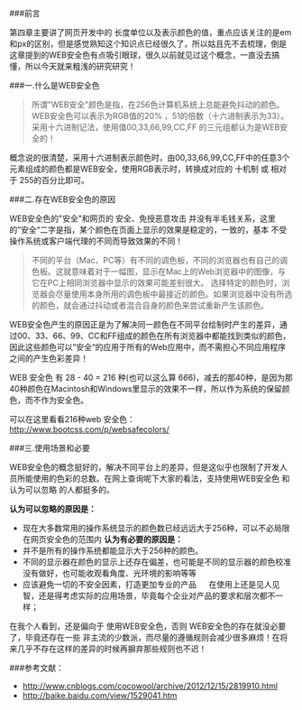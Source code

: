 ###前言

第四章主要讲了网页开发中的 长度单位以及表示颜色的值，重点应该关注的是em和px的区别，但是感觉熟知这个知识点已经很久了，所以姑且先不去梳理，倒是这章提到的WEB安全色有点吸引眼球，很久以前就见过这个概念，一直没去搞懂，所以今天就来粗浅的研究研究！

###一.什么是WEB安全色

>所谓"WEB安全"颜色是指，在256色计算机系统上总能避免抖动的颜色。
>WEB安全色可以表示为RGB值的20% ，51的倍数（十六进制表示为33）。
>采用十六进制记法，使用值00,33,66,99,CC,FF 的三元组都认为是WEB安全的！

概念说的很清楚，采用十六进制表示颜色时，由00,33,66,99,CC,FF中的任意3个元素组成的颜色都是WEB安全，使用RGB表示时，转换成对应的 十机制 或 相对于 255的百分比即可。

###二.存在WEB安全色的原因

WEB安全色的"安全"和网页的 安全、免授恶意攻击 并没有半毛钱关系，这里的”安全“二字是指，某个颜色在页面上显示的效果是稳定的，一致的，基本 不受操作系统或客户端代理的不同而导致效果的不同！

>不同的平台（Mac、PC等）有不同的调色板，不同的浏览器也有自己的调色板。这就意味着对于一幅图，显示在Mac上的Web浏览器中的图像，与它在PC上相同浏览器中显示的效果可能差别很大。
>选择特定的颜色时，浏览器会尽量使用本身所用的调色板中最接近的颜色。如果浏览器中没有所选的颜色，就会通过抖动或者混合自身的颜色来尝试重新产生该颜色。

WEB安全色产生的原因正是为了解决同一颜色在不同平台绘制时产生的差异，通过00、33、66、99、CC和FF组成的颜色在所有浏览器中都能找到类似的颜色，因此这些颜色可以”安全“的应用于所有的Web应用中，而不需担心不同应用程序之间的产生色彩差异！

WEB 安全色 有 28 - 40  = 216 种(也可以这么算 6*6*6)，减去的那40种，是因为那40种颜色在Macintosh和Windows里显示的效果不一样，所以作为系统的保留颜色，而不作为安全色。

可以在这里看看216种web 安全色：<http://www.bootcss.com/p/websafecolors/>

###三.使用场景和必要

 WEB安全色的概念挺好的，解决不同平台上的差异，但是这似乎也限制了开发人员所能使用的色彩的总数。在网上查询呢下大家的看法，支持使用WEB安全色 和 认为可以忽略 的人都挺多的。

**认为可以忽略的原因是：**
- 现在大多数常用的操作系统显示的颜色数已经远远大于256种，可以不必局限在网页安全色的范围内
**认为有必要的原因是：**
- 并不是所有的操作系统都能显示大于256种的颜色。
- 不同的显示器在颜色的显示上还存在偏差，也可能是不同的显示器的颜色校准没有做好，也可能收观看角度、光环境的影响等等
- 应该避免一切的不安全因素，打造更加专业的产品
　
在使用上还是见人见智，还是得考虑实际的应用场景，毕竟每个企业对产品的要求和层次都不一样；

在我个人看到，还是偏向于 使用WEB安全色，否则 WEB安全色的存在就没必要了，毕竟还存在一些 非主流的少数派，而尽量的遵循规则会减少很多麻烦！在将来几乎不存在这样的差异的时候再摒弃那些规则也不迟！

###参考文献：
- <http://www.cnblogs.com/cocowool/archive/2012/12/15/2819910.html>
- <http://baike.baidu.com/view/1529041.htm>

 
